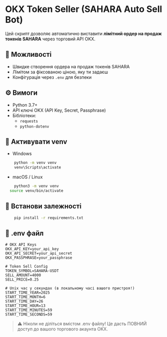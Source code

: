 # OKX Token Seller (SAHARA Auto Sell Bot)

Цей скрипт дозволяє автоматично виставити **лімітний ордер на продаж токенів SAHARA** через торговий API OKX.

## 🔧 Можливості

- Швидке створення ордера на продаж токенів SAHARA
- Лімітом за фіксованою ціною, яку ти задаєш
- Конфігурація через `.env` для безпеки

## ⚙️ Вимоги

- Python 3.7+
- API ключі OKX (API Key, Secret, Passphrase)
- Бібліотеки:
  - `requests`
  - `python-dotenv`

## 🔩 Активувати venv
- Windows
```bash
    python -m venv venv
    venv\Scripts\activate
```

- macOS / Linux
```bash
    python3 -m venv venv
  source venv/bin/activate
```

## 🔩️ Встанови залежності
```bash
    pip install -r requirements.txt
```


## 🔩 .env файл
```dotenv
# OKX API Keys
OKX_API_KEY=your_api_key
OKX_API_SECRET=your_api_secret
OKX_PASSPHRASE=your_passphrase

# Token Sell Config
TOKEN_SYMBOL=SAHARA-USDT
SELL_AMOUNT=4000
SELL_PRICE=0.25

# Unix час у секундах (в локальному часі вашого пристроя!)
START_TIME_YEAR=2025
START_TIME_MONTH=6
START_TIME_DAY=26
START_TIME_HOUR=13
START_TIME_MINUTES=59
START_TIME_SECONDS=59
```
> ⚠️ Ніколи не діліться вмістом .env файлу! Це дасть ПОВНИЙ доступ до вашого торгового акаунта OKX.
